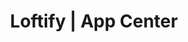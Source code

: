 ---
layout: home

title: Loftify | App Center
titleTemplate: App Center

hero:
  name: "Loftify"
  text: "简洁美观的\nLOFTER第三方APP"
  tagline: 本软件基于Flutter开发，目前仅支持Android和Windows，未来将逐步实现跨平台
  actions:
    - theme: brand
      text: 了解详情
      link: /loftify/introduction
    - theme: alt
      text: GitHub
      link: https://github.com/Robert-Stackflow/Loftify
  image:
    src: https://picbed.cloudchewie.com/apps/loftify-icon.png
    alt: Loftify

features:
  - icon: 🚀
    title: 美观
    details: 支持深色模式、切换主题
  - icon: 😃
    title: 易用
    details: 支持保存原图和视频和大多数LOFTER功能
  - icon: 🛡️
    title: 安全
    details: 支持手势锁、安全模式
---